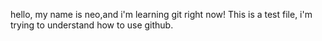 hello, my name is neo,and i'm learning git right now!
This is a test file, i'm trying to understand how to use github.

